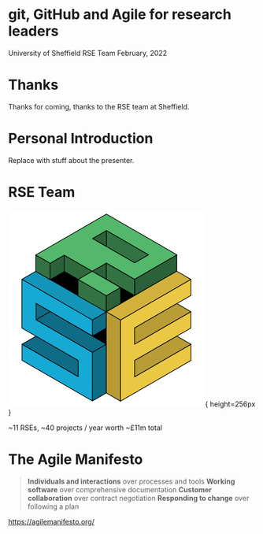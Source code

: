 # git, GitHub and Agile for research leaders

University of Sheffield RSE Team
February, 2022

# Thanks

Thanks for coming, thanks to the RSE team at Sheffield.

# Personal Introduction

Replace with stuff about the presenter.

# RSE Team

![RSE](https://github.com/RSE-Sheffield/RSE-Sheffield.github.io/raw/master/assets/images/logo/rse-logoonly-stroke.png){ height=256px }

~11 RSEs, ~40 projects / year worth ~£11m total

# The Agile Manifesto

> **Individuals and interactions** over processes and tools
> **Working software** over comprehensive documentation
> **Customer collaboration** over contract negotiation
> **Responding to change** over following a plan

<https://agilemanifesto.org/>